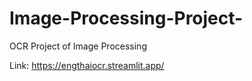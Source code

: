 # Image-Processing-Project-
OCR Project of Image Processing

Link: https://engthaiocr.streamlit.app/

